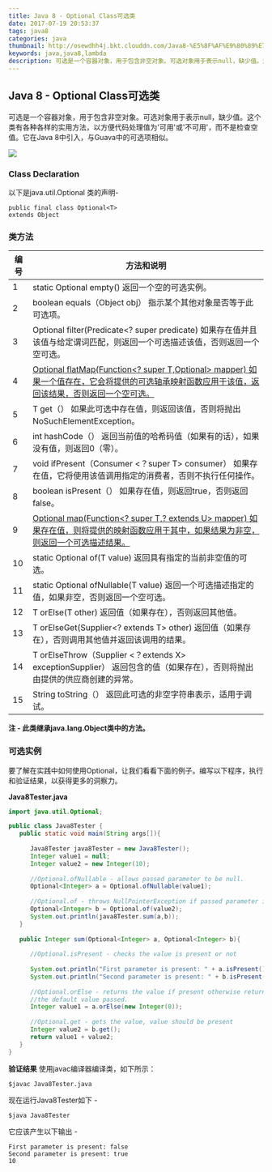 ```yaml
---
title: Java 8 - Optional Class可选类
date: 2017-07-19 20:53:37
tags: java8
categories: java
thumbnail: http://osewdhh4j.bkt.clouddn.com/Java8-%E5%8F%AF%E9%80%89%E7%B1%BB.png
keywords: java,java8,lambda
description: 可选是一个容器对象，用于包含非空对象。可选对象用于表示null，缺少值。这个类有各种各样的实用方法，以方便代码处理值为'可用'或'不可用'，而不是检查空值。它在Java 8中引入，与Guava中的可选项相似。
---
```



## Java 8 - Optional Class可选类

可选是一个容器对象，用于包含非空对象。可选对象用于表示null，缺少值。这个类有各种各样的实用方法，以方便代码处理值为'可用'或'不可用'，而不是检查空值。它在Java 8中引入，与Guava中的可选项相似。

![](http://osewdhh4j.bkt.clouddn.com/Java8-%E5%8F%AF%E9%80%89%E7%B1%BB.png)

### Class Declaration
以下是java.util.Optional <T>类的声明-

    public final class Optional<T>
    extends Object

### 类方法
编号|	方法和说明
------|-----
1	|static <T> Optional<T> empty() 返回一个空的可选实例。
2	|boolean equals（Object obj） 指示某个其他对象是否等于此可选项。
3	|Optional<T> filter(Predicate<? super <T> predicate) 如果存在值并且该值与给定谓词匹配，则返回一个可选描述该值，否则返回一个空可选。
4 |	<U> Optional<U> flatMap(Function<? super T,Optional<U>> mapper) 如果一个值存在，它会将提供的可选轴承映射函数应用于该值，返回该结果，否则返回一个空可选。
5	|T get（） 如果此可选中存在值，则返回该值，否则将抛出NoSuchElementException。
6	|int hashCode（） 返回当前值的哈希码值（如果有的话），如果没有值，则返回0（零）。
7	|void ifPresent（Consumer <？super T> consumer） 如果存在值，它将使用该值调用指定的消费者，否则不执行任何操作。
8	|boolean isPresent（） 如果存在值，则返回true，否则返回false。
9|	<U>Optional<U> map(Function<? super T,? extends U> mapper) 如果存在值，则将提供的映射函数应用于其中，如果结果为非空，则返回一个可选描述结果。
10|	static <T> Optional<T> of(T value) 返回具有指定的当前非空值的可选。
11|	static <T> Optional<T> ofNullable(T value) 返回一个可选描述指定的值，如果非空，否则返回一个空可选。
12|	T orElse(T other) 返回值（如果存在），否则返回其他值。
13|	T orElseGet(Supplier<? extends T> other) 返回值（如果存在），否则调用其他值并返回该调用的结果。
14|	<X extends Throwable> T orElseThrow（Supplier <？extends X> exceptionSupplier） 返回包含的值（如果存在），否则将抛出由提供的供应商创建的异常。
15|	String toString（） 返回此可选的非空字符串表示，适用于调试。

**注 - 此类继承java.lang.Object类中的方法。**

### 可选实例
要了解在实践中如何使用Optional，让我们看看下面的例子。编写以下程序，执行和验证结果，以获得更多的洞察力。

**Java8Tester.java**
```java
import java.util.Optional;

public class Java8Tester {
   public static void main(String args[]){
   
      Java8Tester java8Tester = new Java8Tester();
      Integer value1 = null;
      Integer value2 = new Integer(10);
		
      //Optional.ofNullable - allows passed parameter to be null.
      Optional<Integer> a = Optional.ofNullable(value1);
		
      //Optional.of - throws NullPointerException if passed parameter is null
      Optional<Integer> b = Optional.of(value2);
      System.out.println(java8Tester.sum(a,b));
   }
	
   public Integer sum(Optional<Integer> a, Optional<Integer> b){
	
      //Optional.isPresent - checks the value is present or not
		
      System.out.println("First parameter is present: " + a.isPresent());
      System.out.println("Second parameter is present: " + b.isPresent());
		
      //Optional.orElse - returns the value if present otherwise returns
      //the default value passed.
      Integer value1 = a.orElse(new Integer(0));
		
      //Optional.get - gets the value, value should be present
      Integer value2 = b.get();
      return value1 + value2;
   }
}
```
**验证结果**
使用javac编译器编译类，如下所示：

    $javac Java8Tester.java

现在运行Java8Tester如下 -

    $java Java8Tester

它应该产生以下输出 -

    First parameter is present: false
    Second parameter is present: true
    10



